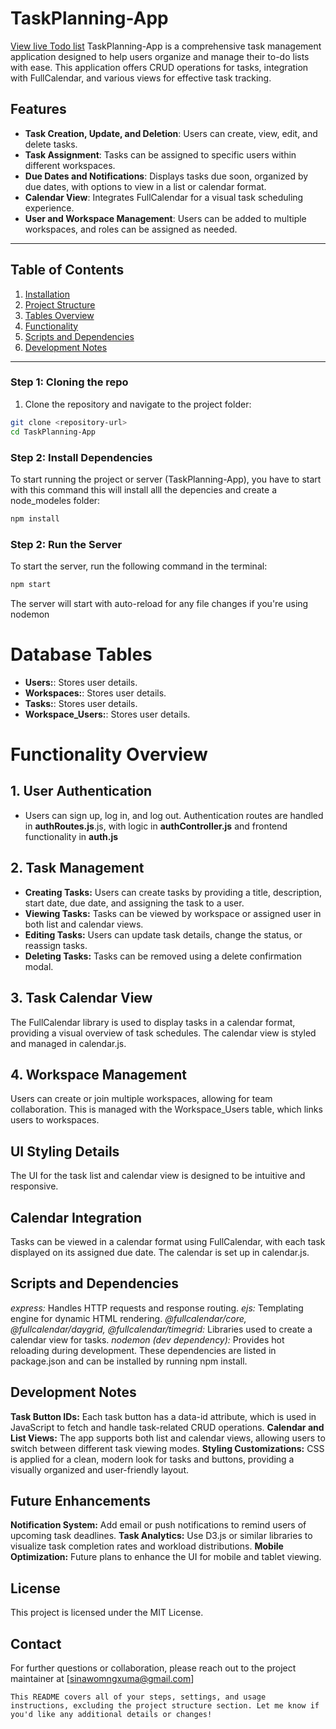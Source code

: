 # TaskPlanning-App
[View live Todo list](https://deploy-preview-1--luminous-wisp-719e39.netlify.app/)
TaskPlanning-App is a comprehensive task management application designed to help users organize and manage their to-do lists with ease. This application offers CRUD operations for tasks, integration with FullCalendar, and various views for effective task tracking. 

## Features
- **Task Creation, Update, and Deletion**: Users can create, view, edit, and delete tasks.
- **Task Assignment**: Tasks can be assigned to specific users within different workspaces.
- **Due Dates and Notifications**: Displays tasks due soon, organized by due dates, with options to view in a list or calendar format.
- **Calendar View**: Integrates FullCalendar for a visual task scheduling experience.
- **User and Workspace Management**: Users can be added to multiple workspaces, and roles can be assigned as needed.

---

## Table of Contents
1. [Installation](#installation)
2. [Project Structure](#project-structure)
3. [Tables Overview](#tables-overview)
4. [Functionality](#functionality)
6. [Scripts and Dependencies](#scripts-and-dependencies)
7. [Development Notes](#development-notes)

---


### Step 1: Cloning the repo
1. Clone the repository and navigate to the project folder:
```bash
git clone <repository-url>
cd TaskPlanning-App

```

### Step 2: Install Dependencies

To start running the project or server (TaskPlanning-App), you have to start with this command this will install alll the depencies and create a node_modeles folder:

```bash
npm install 
```
### Step 2: Run the Server
To start the server, run the following command in the terminal:

```bash
npm start 
```
The server will start with auto-reload for any file changes if you're using nodemon

# Database Tables

- **Users:**:  Stores user details.
- **Workspaces:**:  Stores user details.
- **Tasks:**:  Stores user details.
- **Workspace_Users:**:  Stores user details.

# Functionality Overview

## 1. User Authentication

-  Users can sign up, log in, and log out. Authentication routes are handled in **authRoutes.js**.js, with logic in **authController.js** and frontend functionality in **auth.js**


## 2. Task Management

- **Creating Tasks:** Users can create tasks by providing a title, description, start date, due date, and assigning the task to a user.
- **Viewing Tasks:** Tasks can be viewed by workspace or assigned user in both list and calendar views.
- **Editing Tasks:** Users can update task details, change the status, or reassign tasks.
- **Deleting Tasks:** Tasks can be removed using a delete confirmation modal.


## 3. Task Calendar View
The FullCalendar library is used to display tasks in a calendar format, providing a visual overview of task schedules. The calendar view is styled and managed in calendar.js.

## 4. Workspace Management
Users can create or join multiple workspaces, allowing for team collaboration. This is managed with the Workspace_Users table, which links users to workspaces.

## UI Styling Details
The UI for the task list and calendar view is designed to be intuitive and responsive.


## Calendar Integration
Tasks can be viewed in a calendar format using FullCalendar, with each task displayed on its assigned due date. The calendar is set up in calendar.js.

## Scripts and Dependencies
*express:* Handles HTTP requests and response routing.
*ejs:* Templating engine for dynamic HTML rendering.
*@fullcalendar/core, @fullcalendar/daygrid, @fullcalendar/timegrid:* Libraries used to create a calendar view for tasks.
*nodemon (dev dependency):* Provides hot reloading during development.
These dependencies are listed in package.json and can be installed by running npm install.



## Development Notes
**Task Button IDs:** Each task button has a data-id attribute, which is used in JavaScript to fetch and handle task-related CRUD operations.
**Calendar and List Views:** The app supports both list and calendar views, allowing users to switch between different task viewing modes.
**Styling Customizations:** CSS is applied for a clean, modern look for tasks and buttons, providing a visually organized and user-friendly layout.


## Future Enhancements
**Notification System:** Add email or push notifications to remind users of upcoming task deadlines.
**Task Analytics:** Use D3.js or similar libraries to visualize task completion rates and workload distributions.
**Mobile Optimization:** Future plans to enhance the UI for mobile and tablet viewing.


## License
This project is licensed under the MIT License.

## Contact
For further questions or collaboration, please reach out to the project maintainer at [sinawomngxuma@gmail.com]

```vbnet
This README covers all of your steps, settings, and usage instructions, excluding the project structure section. Let me know if you'd like any additional details or changes!
```
